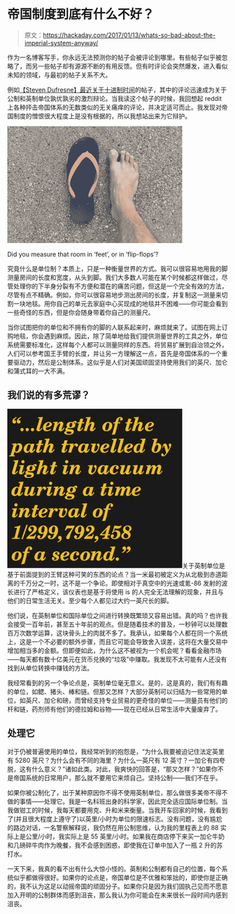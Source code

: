 # 帝国制度到底有什么不好？

> 原文：<https://hackaday.com/2017/01/13/whats-so-bad-about-the-imperial-system-anyway/>

作为一名博客写手，你永远无法预测你的帖子会被评论到哪里。有些帖子似乎被忽略了，而另一些帖子却有源源不断的有用反馈。但有时评论会突然爆发，进入看似未知的领域，与最初的帖子关系不大。

例如[【Steven Dufresne】最近关于十进制时间](http://hackaday.com/2016/12/14/set-your-clocks-to-decimal-time/)的帖子，其中的评论迅速成为关于公制和英制单位孰优孰劣的激烈辩论。当我读这个帖子的时候，我回想起 reddit 上各种抨击帝国体系的无数类似的无关痛痒的评论，并决定适可而止。我发现对帝国制度的憎恨很大程度上是没有根据的，所以我想站出来为它辩护。

![Did you measure that room in 'feet', or in 'flip-flops'?](img/c8132415156a39d5d76dba86a8fb3406.png)

Did you measure that room in ‘feet’, or in ‘flip-flops’?

究竟什么是单位制？本质上，只是一种衡量世界的方式。我可以很容易地用我的脚测量房间的长度和宽度，从头到脚。我们大多数人可能在某个时候都这样做过，尽管处理你的下半身分裂有不方便和潜在的痛苦问题，但这是一个完全有效的方法，尽管有点不精确。例如，你可以很容易地步测出房间的长度，并复制这一测量来切割一块地毯。用你自己的单元去家庭中心买现成的地毯并不困难——你可能会看到一些奇怪的东西，但是你会随身带着你自己的测量尺。

当你试图把你的单位和不拥有你的脚的人联系起来时，麻烦就来了。试图在网上订购地毯，你会遇到麻烦。因此，除了简单地给我们提供测量世界的工具之外，单位系统需要标准化，这样每个人都可以测量同样的东西。将贸易扩展到自治领之外，人们可以参考国王手臂的长度，并让另一方理解这一点，首先是帝国体系的一个重要驱动力，然后是公制体系。这似乎是人们对美国顽固坚持使用我们的英尺、加仑和蒲式耳的一大不满。

## 我们说的有多荒谬？

![quote-definition-of-a-meter](img/b5bc21d1ea753afc61289f1cb7e85c60.png)关于英制单位是基于前面提到的王臂这种可笑的东西的论点？当一米最初被定义为从北极到赤道距离的千万分之一时，这不是一个争论。即使相对于真空中的光速或氪-86 发射的波长进行了严格定义，该仪表也是基于将使用 is 的人完全无法理解的现象，并且与他们的日常生活无关。至少每个人都见过大约一英尺长的脚。

他们说，在英制单位和国际单位之间进行转换既繁琐又容易出错。真的吗？也许我会接受一百年前，甚至五十年前的观点。但是随着技术的普及，一秒钟可以处理数百万次数学运算，这块骨头上的肉就不多了。我承认，如果每个人都在同一个系统上，这是一个不必要的额外步骤，而且它可能会导致舍入误差，这将在大量交易中增加相当多的金额。但即便如此，为什么这不被视为一个机会呢？看看金融市场——每天都有数十亿美元在货币兑换的“垃圾”中赚取。我发现不太可能有人还没有找到从单位转换中赚钱的方法。

我经常看到的另一个争论点是，英制单位毫无意义。是的，这是真的，我们有有趣的单位，如鳃、猪头、棒和链。但那又怎样？大部分英制可以归结为一些常用的单位，如英尺、加仑和磅，而曾经支持专业贸易的更奇怪的单位——测量员有他们的杆和链，药剂师有他们的德拉姆和谷物——现在已经从日常生活中大量废弃了。

## 处理它

对于仍被普遍使用的单位，我经常听到的抱怨是，“为什么我要被迫记住法定英里有 5280 英尺？为什么会有不同的海里？为什么一英尺有 12 英寸？一加仑有四夸脱，这有什么意义？”诸如此类。对此，我爽快的回答是，“那又怎样？”如果你不是帝国系统的日常用户，那么就不要用它来烦自己。坚持公制——我们不在乎。

如果你被公制化了，出于某种原因你不得不使用英制单位，那么做很多美帝不得不做的事情——处理它。我是一名科班出身的科学家，因此完全适应国际单位制。当我做钳工的时候，我每天都要用克、升和米来衡量。当我开车回家的时候，我看到了(并且很大程度上遵守了)以英里/小时为单位的限速标志。没有问题，没有尴尬的路边对话，一名警察解释说，我仍然在用公制思维，认为我的里程表上的 88 实际上是公里/小时，我实际上是 55 英里/小时。如果我在商店停下来买一加仑牛奶和几磅碎牛肉作为晚餐，我不会感到困惑，即使我在订单中加入了一瓶 2 升的苏打水。

一天下来，我真的看不出有什么大惊小怪的。英制和公制都有自己的位置，每个系统似乎都做得很好。如果你的论点是，帝国单位是不优雅和笨拙的，即使你是正确的，我不认为这足以动摇帝国的顽固分子。如果你只是因为我们固执己见而不愿意加入开明的公制群体而感到沮丧，那么我认为你可能会在未来很长一段时间内感到沮丧。